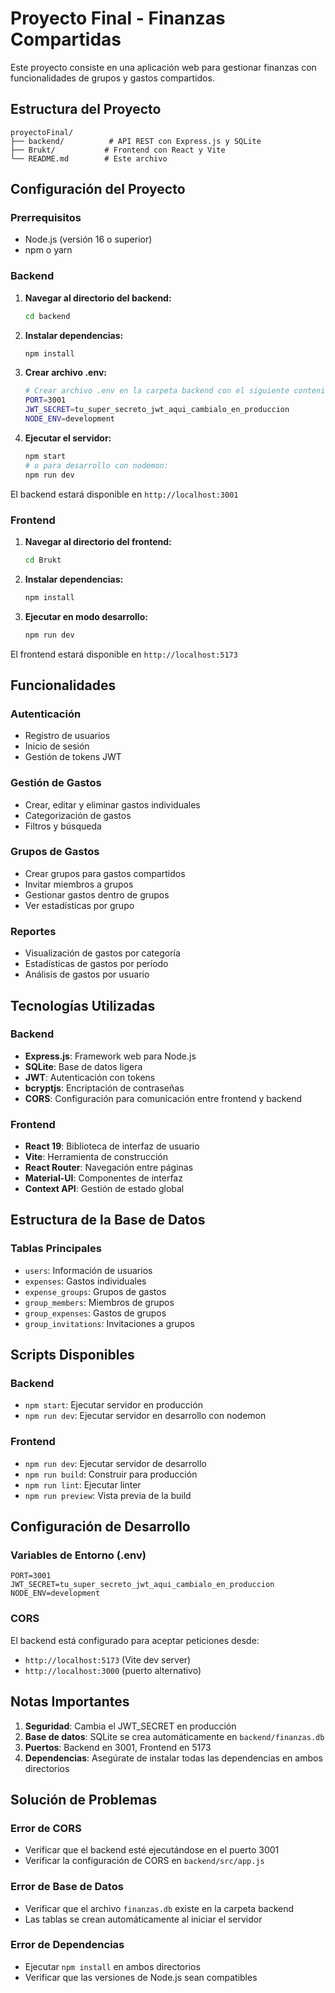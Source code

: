 # Proyecto Final - Finanzas Compartidas

Este proyecto consiste en una aplicación web para gestionar finanzas con funcionalidades de grupos y gastos compartidos.

## Estructura del Proyecto

```
proyectoFinal/
├── backend/          # API REST con Express.js y SQLite
├── Brukt/           # Frontend con React y Vite
└── README.md        # Este archivo
```

## Configuración del Proyecto

### Prerrequisitos

- Node.js (versión 16 o superior)
- npm o yarn

### Backend

1. **Navegar al directorio del backend:**
   ```bash
   cd backend
   ```

2. **Instalar dependencias:**
   ```bash
   npm install
   ```

3. **Crear archivo .env:**
   ```bash
   # Crear archivo .env en la carpeta backend con el siguiente contenido:
   PORT=3001
   JWT_SECRET=tu_super_secreto_jwt_aqui_cambialo_en_produccion
   NODE_ENV=development
   ```

4. **Ejecutar el servidor:**
   ```bash
   npm start
   # o para desarrollo con nodemon:
   npm run dev
   ```

El backend estará disponible en `http://localhost:3001`

### Frontend

1. **Navegar al directorio del frontend:**
   ```bash
   cd Brukt
   ```

2. **Instalar dependencias:**
   ```bash
   npm install
   ```

3. **Ejecutar en modo desarrollo:**
   ```bash
   npm run dev
   ```

El frontend estará disponible en `http://localhost:5173`

## Funcionalidades

### Autenticación
- Registro de usuarios
- Inicio de sesión
- Gestión de tokens JWT

### Gestión de Gastos
- Crear, editar y eliminar gastos individuales
- Categorización de gastos
- Filtros y búsqueda

### Grupos de Gastos
- Crear grupos para gastos compartidos
- Invitar miembros a grupos
- Gestionar gastos dentro de grupos
- Ver estadísticas por grupo

### Reportes
- Visualización de gastos por categoría
- Estadísticas de gastos por período
- Análisis de gastos por usuario

## Tecnologías Utilizadas

### Backend
- **Express.js**: Framework web para Node.js
- **SQLite**: Base de datos ligera
- **JWT**: Autenticación con tokens
- **bcryptjs**: Encriptación de contraseñas
- **CORS**: Configuración para comunicación entre frontend y backend

### Frontend
- **React 19**: Biblioteca de interfaz de usuario
- **Vite**: Herramienta de construcción
- **React Router**: Navegación entre páginas
- **Material-UI**: Componentes de interfaz
- **Context API**: Gestión de estado global

## Estructura de la Base de Datos

### Tablas Principales
- `users`: Información de usuarios
- `expenses`: Gastos individuales
- `expense_groups`: Grupos de gastos
- `group_members`: Miembros de grupos
- `group_expenses`: Gastos de grupos
- `group_invitations`: Invitaciones a grupos

## Scripts Disponibles

### Backend
- `npm start`: Ejecutar servidor en producción
- `npm run dev`: Ejecutar servidor en desarrollo con nodemon

### Frontend
- `npm run dev`: Ejecutar servidor de desarrollo
- `npm run build`: Construir para producción
- `npm run lint`: Ejecutar linter
- `npm run preview`: Vista previa de la build

## Configuración de Desarrollo

### Variables de Entorno (.env)
```env
PORT=3001
JWT_SECRET=tu_super_secreto_jwt_aqui_cambialo_en_produccion
NODE_ENV=development
```

### CORS
El backend está configurado para aceptar peticiones desde:
- `http://localhost:5173` (Vite dev server)
- `http://localhost:3000` (puerto alternativo)

## Notas Importantes

1. **Seguridad**: Cambia el JWT_SECRET en producción
2. **Base de datos**: SQLite se crea automáticamente en `backend/finanzas.db`
3. **Puertos**: Backend en 3001, Frontend en 5173
4. **Dependencias**: Asegúrate de instalar todas las dependencias en ambos directorios

## Solución de Problemas

### Error de CORS
- Verificar que el backend esté ejecutándose en el puerto 3001
- Verificar la configuración de CORS en `backend/src/app.js`

### Error de Base de Datos
- Verificar que el archivo `finanzas.db` existe en la carpeta backend
- Las tablas se crean automáticamente al iniciar el servidor

### Error de Dependencias
- Ejecutar `npm install` en ambos directorios
- Verificar que las versiones de Node.js sean compatibles 